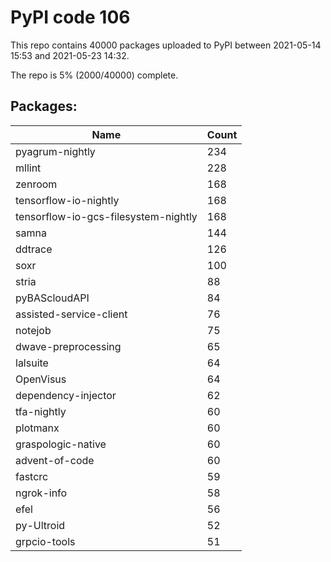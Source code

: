 # PyPI code 106

This repo contains 40000 packages uploaded to PyPI between 
2021-05-14 15:53 and 2021-05-23 14:32.

The repo is 5% (2000/40000) complete.

## Packages:

| Name  | Count |
| ----- | ----- |
| pyagrum-nightly | 234 |
| mllint | 228 |
| zenroom | 168 |
| tensorflow-io-nightly | 168 |
| tensorflow-io-gcs-filesystem-nightly | 168 |
| samna | 144 |
| ddtrace | 126 |
| soxr | 100 |
| stria | 88 |
| pyBAScloudAPI | 84 |
| assisted-service-client | 76 |
| notejob | 75 |
| dwave-preprocessing | 65 |
| lalsuite | 64 |
| OpenVisus | 64 |
| dependency-injector | 62 |
| tfa-nightly | 60 |
| plotmanx | 60 |
| graspologic-native | 60 |
| advent-of-code | 60 |
| fastcrc | 59 |
| ngrok-info | 58 |
| efel | 56 |
| py-Ultroid | 52 |
| grpcio-tools | 51 |


